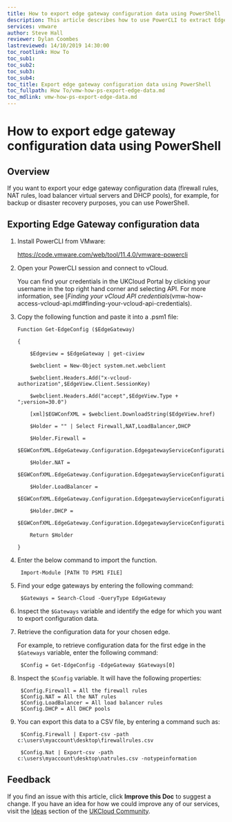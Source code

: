 ```yaml
---
title: How to export edge gateway configuration data using PowerShell
description: This article describes how to use PowerCLI to extract Edge Gateway configuration data
services: vmware
author: Steve Hall
reviewer: Dylan Coombes
lastreviewed: 14/10/2019 14:30:00
toc_rootlink: How To
toc_sub1: 
toc_sub2:
toc_sub3:
toc_sub4:
toc_title: Export edge gateway configuration data using PowerShell
toc_fullpath: How To/vmw-how-ps-export-edge-data.md
toc_mdlink: vmw-how-ps-export-edge-data.md
---
```


# How to export edge gateway configuration data using PowerShell

## Overview

If you want to export your edge gateway configuration data (firewall rules, NAT rules, load balancer virtual servers and DHCP pools), for example, for backup or disaster recovery purposes, you can use PowerShell.

## Exporting Edge Gateway configuration data

1. Install PowerCLI from VMware:

    <https://code.vmware.com/web/tool/11.4.0/vmware-powercli>

2. Open your PowerCLI session and connect to vCloud.

    You can find your credentials in the UKCloud Portal by clicking your username in the top right hand corner and selecting API. For more information, see [*Finding your vCloud API credentials*(vmw-how-access-vcloud-api.md#finding-your-vcloud-api-credentials).

3. Copy the following function and paste it into a .psm1 file:

    ```
    Function Get-EdgeConfig ($EdgeGateway)

    {

        $Edgeview = $EdgeGateway | get-ciview

        $webclient = New-Object system.net.webclient

        $webclient.Headers.Add("x-vcloud-authorization",$EdgeView.Client.SessionKey)

        $webclient.Headers.Add("accept",$EdgeView.Type + ";version=30.0")

        [xml]$EGWConfXML = $webclient.DownloadString($EdgeView.href)

        $Holder = "" | Select Firewall,NAT,LoadBalancer,DHCP

        $Holder.Firewall =
        $EGWConfXML.EdgeGateway.Configuration.EdgegatewayServiceConfiguration.FirewallService.FirewallRule

        $Holder.NAT =
        $EGWConfXML.EdgeGateway.Configuration.EdgegatewayServiceConfiguration.NatService.NatRule

        $Holder.LoadBalancer =
        $EGWConfXML.EdgeGateway.Configuration.EdgegatewayServiceConfiguration.LoadBalancerService.VirtualServer

        $Holder.DHCP =
        $EGWConfXML.EdgeGateway.Configuration.EdgegatewayServiceConfiguration.GatewayDHCPService.Pool

        Return $Holder

    }

4. Enter the below command to import the function.

        Import-Module [PATH TO PSM1 FILE]
    
5. Find your edge gateways by entering the following command:

        $Gateways = Search-Cloud -QueryType EdgeGateway

6. Inspect the `$Gateways` variable and identify the edge for which you want to export configuration data.

7. Retrieve the configuration data for your chosen edge.

    For example, to retrieve configuration data for the first edge in the `$Gateways` variable, enter the following command:

        $Config = Get-EdgeConfig -EdgeGateway $Gateways[0]

8. Inspect the `$Config` variable. It will have the following properties:

        $Config.Firewall = All the firewall rules
        $Config.NAT = All the NAT rules
        $Config.LoadBalancer = All load balancer rules
        $Config.DHCP = All DHCP pools

9. You can export this data to a CSV file, by entering a command such as:

        $Config.Firewall | Export-csv -path c:\users\myaccount\desktop\firewallrules.csv

        $Config.Nat | Export-csv -path c:\users\myaccount\desktop\natrules.csv -notypeinformation

## Feedback

If you find an issue with this article, click **Improve this Doc** to suggest a change. If you have an idea for how we could improve any of our services, visit the [Ideas](https://community.ukcloud.com/ideas) section of the [UKCloud Community](https://community.ukcloud.com).
